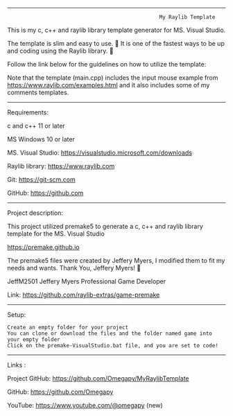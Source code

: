 -----------------------------------------------------------------------------------------------------------------------------

                                                     My Raylib Template

This is my c, c++ and raylib library template generator for MS. Visual Studio.

The template is slim and easy to use. :raised_hands:
It is one of the fastest ways to be up and coding using the Raylib library. :runner:

Follow the link below for the guidelines on how to utilize the template:


Note that the template (main.cpp) includes the input mouse example from https://www.raylib.com/examples.html 
and it also includes some of my comments templates.

-----------------------------------------------------------------------------------------------------------------------------
Requirements:

c and c++ 11 or later

MS Windows 10 or later 

MS. Visual Studio: https://visualstudio.microsoft.com/downloads

Raylib library: https://www.raylib.com

Git: https://git-scm.com

GitHub: https://github.com

-----------------------------------------------------------------------------------------------------------------------------
Project description:

This project utilized premake5 to generate a c, c++ and raylib library template for the MS. Visual Studio

https://premake.github.io

The premake5 files were created by Jeffery Myers, I modified them to fit my needs and wants.
Thank You, Jeffery Myers! :clap:

JeffM2501 Jeffery Myers Professional Game Developer
 
Link: https://github.com/raylib-extras/game-premake

-----------------------------------------------------------------------------------------------------------------------------
Setup:

	Create an empty folder for your project
	You can clone or download the files and the folder named game into your empty folder
	Click on the premake-VisualStudio.bat file, and you are set to code!

-----------------------------------------------------------------------------------------------------------------------------
Links  :

Project GitHub: https://github.com/Omegapy/MyRaylibTemplate

GitHub: https://github.com/Omegapy

YouTube: https://www.youtube.com/@omegapy (new)

